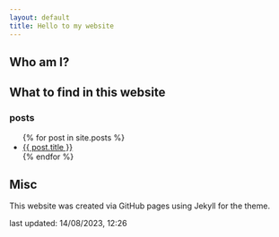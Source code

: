 ```yaml
---
layout: default
title: Hello to my website
---
```



## Who am I?

## What to find in this website

### posts
<ul>
  {% for post in site.posts %}
    <li>
      <a href="{{ post.url }}">{{ post.title }}</a>
    </li>
  {% endfor %}
</ul>

## Misc

This website was created via GitHub pages using Jekyll for the theme.

last updated: 14/08/2023, 12:26